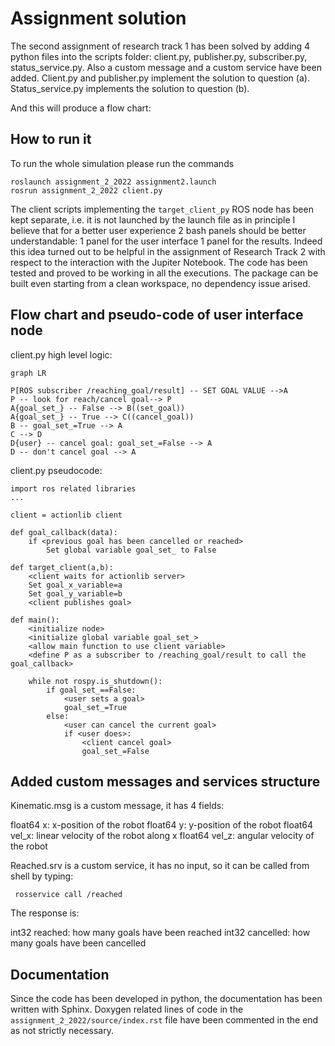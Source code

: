 Assignment solution
==========

The second assignment of research track 1 has been solved by adding 4 python files into the scripts folder: client.py, publisher.py, subscriber.py, status_service.py. Also a custom message and a custom service have been added.
Client.py and publisher.py implement the solution to question (a).
Status_service.py implements the solution to question (b).

And this will produce a flow chart:



How to run it
----------
To run the whole simulation please run the commands

```console
roslaunch assignment_2_2022 assignment2.launch
rosrun assignment_2_2022 client.py
```
The client scripts implementing the ``target_client_py`` ROS node has been kept separate, i.e. it is not launched by the launch file as in principle I believe that for a better user experience 2 bash panels should be better understandable: 1 panel for the user interface
1 panel for the results.
Indeed this idea turned out to be helpful in the assignment of Research Track 2 with respect to the interaction with the Jupiter Notebook.
The code has been tested and proved to be working in all the executions.
The package can be built even starting from a clean workspace, no dependency issue arised.

Flow chart and pseudo-code of user interface node
----------

client.py high level logic:

```mermaid
graph LR

P[ROS subscriber /reaching_goal/result] -- SET GOAL VALUE -->A
P -- look for reach/cancel goal--> P
A{goal_set_} -- False --> B((set_goal))
A{goal_set_} -- True --> C((cancel_goal))
B -- goal_set_=True --> A
C --> D
D{user} -- cancel goal: goal_set_=False --> A
D -- don't cancel goal --> A

```

client.py pseudocode:

```
import ros related libraries
...

client = actionlib client

def goal_callback(data):
    if <previous goal has been cancelled or reached>
        Set global variable goal_set_ to False
        
def target_client(a,b):
    <client waits for actionlib server>
    Set goal_x_variable=a
    Set goal_y_variable=b
    <client publishes goal>
    
def main():
    <initialize node>
    <initialize global variable goal_set_>
    <allow main function to use client variable>
    <define P as a subscriber to /reaching_goal/result to call the goal_callback>
    
    while not rospy.is_shutdown():
        if goal_set_==False:
            <user sets a goal>
            goal_set_=True
        else:
            <user can cancel the current goal>
            if <user does>:
                <client cancel goal>
                goal_set_=False

```


Added custom messages and services structure
----------
Kinematic.msg is a custom message, it has 4 fields:

float64 x: x-position of the robot
float64 y: y-position of the robot
float64 vel_x: linear velocity of the robot along x
float64 vel_z: angular velocity of the robot

Reached.srv is a custom service, it has no input, so it can be called from shell by typing:

``` rosservice call /reached```

The response is:

int32 reached: how many goals have been reached
int32 cancelled: how many goals have been cancelled

Documentation
----------
Since the code has been developed in python, the documentation has been written with Sphinx.
Doxygen related lines of code in the ```assignment_2_2022/source/index.rst``` file have been commented in the end as not strictly necessary.


